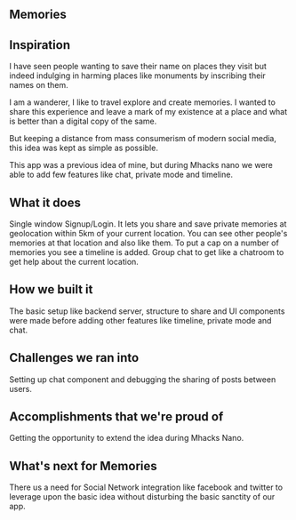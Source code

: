 ## Memories

## Inspiration
I have seen people wanting to save their name on places they visit but indeed indulging in harming places like monuments by inscribing their names on them.

I am a wanderer, I like to travel explore and create memories. I wanted to share this experience and leave a mark of my existence at a place and what is better than a digital copy of the same. 

But keeping a distance from mass consumerism of modern social media, this idea was kept as simple as possible.

This app was a previous idea of mine, but during Mhacks nano we were able to add few features like chat, private mode and timeline.

## What it does
Single window Signup/Login.
It lets you share and save private memories at geolocation within 5km of your current location. 
You can see other people's memories at that location and also like them.
To put a cap on a number of memories you see a timeline is added. 
Group chat to get like a chatroom to get help about the current location.

## How we built it
The basic setup like backend server, structure to share and UI components were made before adding other features like timeline, private mode and chat.


## Challenges we ran into
Setting up chat component and debugging the sharing of posts between users.

## Accomplishments that we're proud of
Getting the opportunity to extend the idea during Mhacks Nano.

## What's next for Memories
There us a need for Social Network integration like facebook and twitter to leverage upon the basic idea without disturbing the basic sanctity of our app.
